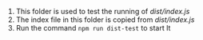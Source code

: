 1. This folder is used to test the running of *dist/index.js*
2. The index file in this folder is copied from *dist/index.js*
3. Run the command `npm run dist-test` to start It